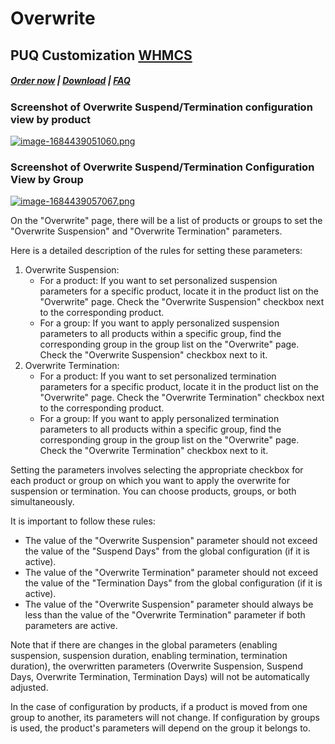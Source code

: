 # Overwrite

## PUQ Customization **[WHMCS](https://puqcloud.com/link.php?id=77)**

#####  [Order now](https://puqcloud.com/whmcs-addon-puq-customization.php) | [Download](https://download.puqcloud.com/WHMCS/addons/PUQ-Customization/) | [FAQ](https://faq.puqcloud.com/)

### Screenshot of Overwrite Suspend/Termination configuration view by product

[![image-1684439051060.png](https://doc.puq.info/uploads/images/gallery/2023-05/scaled-1680-/image-1684439051060.png)](https://doc.puq.info/uploads/images/gallery/2023-05/image-1684439051060.png)

### Screenshot of Overwrite Suspend/Termination Configuration View by Group

[![image-1684439057067.png](https://doc.puq.info/uploads/images/gallery/2023-05/scaled-1680-/image-1684439057067.png)](https://doc.puq.info/uploads/images/gallery/2023-05/image-1684439057067.png)

On the "Overwrite" page, there will be a list of products or groups to set the "Overwrite Suspension" and "Overwrite Termination" parameters.

Here is a detailed description of the rules for setting these parameters:

1. Overwrite Suspension:
    - For a product: If you want to set personalized suspension parameters for a specific product, locate it in the product list on the "Overwrite" page. Check the "Overwrite Suspension" checkbox next to the corresponding product.
    - For a group: If you want to apply personalized suspension parameters to all products within a specific group, find the corresponding group in the group list on the "Overwrite" page. Check the "Overwrite Suspension" checkbox next to it.
2. Overwrite Termination:
    - For a product: If you want to set personalized termination parameters for a specific product, locate it in the product list on the "Overwrite" page. Check the "Overwrite Termination" checkbox next to the corresponding product.
    - For a group: If you want to apply personalized termination parameters to all products within a specific group, find the corresponding group in the group list on the "Overwrite" page. Check the "Overwrite Termination" checkbox next to it.

Setting the parameters involves selecting the appropriate checkbox for each product or group on which you want to apply the overwrite for suspension or termination. You can choose products, groups, or both simultaneously.

It is important to follow these rules:

- The value of the "Overwrite Suspension" parameter should not exceed the value of the "Suspend Days" from the global configuration (if it is active).
- The value of the "Overwrite Termination" parameter should not exceed the value of the "Termination Days" from the global configuration (if it is active).
- The value of the "Overwrite Suspension" parameter should always be less than the value of the "Overwrite Termination" parameter if both parameters are active.

Note that if there are changes in the global parameters (enabling suspension, suspension duration, enabling termination, termination duration), the overwritten parameters (Overwrite Suspension, Suspend Days, Overwrite Termination, Termination Days) will not be automatically adjusted.

In the case of configuration by products, if a product is moved from one group to another, its parameters will not change. If configuration by groups is used, the product's parameters will depend on the group it belongs to.
